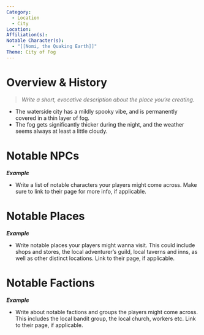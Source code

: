 ```yaml
---
Category:
  - Location
  - City
Location: 
Affiliation(s): 
Notable Character(s):
  - "[[Nomi, the Quaking Earth]]"
Theme: City of Fog
---
```

# Overview & History

> *Write a short, evocative description about the place you’re creating.*

- The waterside city has a mildly spooky vibe, and is permanently covered in a thin layer of fog.
- The fog gets significantly thicker during the night, and the weather seems always at least a little cloudy.
# Notable NPCs

***Example***
- Write a list of notable characters your players might come across. Make sure to link to their page for more info, if applicable.
# Notable Places

***Example***
 - Write notable places your players might wanna visit. This could include shops and stores, the local adventurer’s guild, local taverns and inns, as well as other distinct locations. Link to their page, if applicable.

# Notable Factions

***Example***
- Write about notable factions and groups the players might come across. This includes the local bandit group, the local church, workers etc. Link to their page, if applicable.



